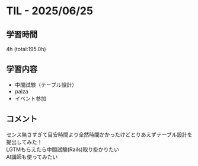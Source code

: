 # TIL - 2025/06/25

## 学習時間
4h (total:195.0h)

## 学習内容
- 中間試験（テーブル設計）
- paiza
- イベント参加

## コメント
センス無さすぎて目安時間より全然時間かかったけどとりあえずテーブル設計を提出してみた！<br>
LGTMもらえたら中間試験(Rails)取り掛かりたい<br>
AI講師も使ってみたい

